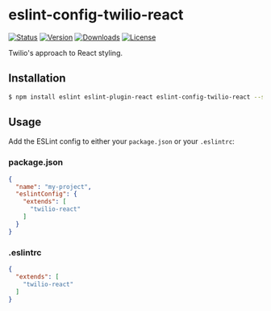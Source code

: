 # eslint-config-twilio-react

[![Status](https://travis-ci.com/twilio-labs/eslint-config-twilio-react.svg?branch=master)](https://travis-ci.com/twilio-labs/eslint-config-twilio-react)
[![Version](https://img.shields.io/npm/v/eslint-config-twilio-react.svg?style=square)](https://www.npmjs.com/package/eslint-config-twilio-react)
[![Downloads](https://img.shields.io/npm/dt/eslint-config-twilio-react.svg?style=square)](https://www.npmjs.com/package/eslint-config-twilio-react)
[![License](https://img.shields.io/npm/l/eslint-config-twilio.svg-react?style=square)](../../LICENSE)

Twilio's approach to React styling.

## Installation

```bash
$ npm install eslint eslint-plugin-react eslint-config-twilio-react --save-dev
```

## Usage

Add the ESLint config to either your `package.json` or your `.eslintrc`:

### package.json

```json
{
  "name": "my-project",
  "eslintConfig": {
    "extends": [
      "twilio-react"
    ]
  }
}
```

### .eslintrc

```json
{
  "extends": [
    "twilio-react"
  ]
}
```
